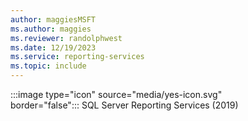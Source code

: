 ```yaml
---
author: maggiesMSFT
ms.author: maggies
ms.reviewer: randolphwest
ms.date: 12/19/2023
ms.service: reporting-services
ms.topic: include
---
```

:::image type="icon" source="media/yes-icon.svg" border="false":::&nbsp;SQL&nbsp;Server Reporting Services (2019)